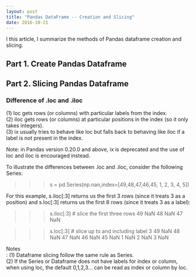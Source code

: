 ```yaml
---
layout: post
title: "Pandas DataFrame -- Creation and Slicing"
date: 2016-10-21
---
```


I this article, I summarize the methods of Pandas dataframe creation and slicing.

## Part 1. Create Pandas Dataframe

## Part 2. Slicing Pandas Dataframe

### Difference of .loc and .iloc

(1) loc gets rows (or columns) with particular labels from the index.<br />
(2) iloc gets rows (or columns) at particular positions in the index (so it only takes integers).<br />
(3) ix usually tries to behave like loc but falls back to behaving like iloc if a label is not present in the index.<br />

Note: in Pandas version 0.20.0 and above, ix is deprecated and the use of loc and iloc is encouraged instead.

To illustrate the differences between .loc and .iloc, consider the following Series:

>>> s = pd.Series(np.nan,index=[49,48,47,46,45, 1, 2, 3, 4, 5])

For this example, s.iloc[:3] returns us the first 3 rows (since it treats 3 as a position) and s.loc[:3] returns us the first 8 rows (since it treats 3 as a label):

>>> s.iloc[:3] # slice the first three rows
49   NaN
48   NaN
47   NaN

>>> s.loc[:3] # slice up to and including label 3
49   NaN
48   NaN
47   NaN
46   NaN
45   NaN
1    NaN
2    NaN
3    NaN

Notes<br />:
(1) Dataframe slicing follow the same rule as Series. <br />
(2) If the Series or Dataframe does not have labels for index or column, when using loc, the default 0,1,2,3... can be read as index or column by loc.  
